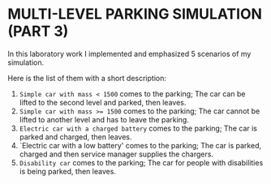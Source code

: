 # MULTI-LEVEL PARKING SIMULATION (PART 3)

In this laboratory work I implemented and emphasized 5 scenarios of my simulation.

Here is the list of them with a short description:
  1. `Simple car with mass < 1500` comes to the parking;
    The car can be lifted to the second level and parked, then leaves.
  2. `Simple car with mass >= 1500` comes to the parking;
    The car cannot be lifted to another level and has to leave the parking.
  3. `Electric car with a charged battery` comes to the parking;
    The car is parked and charged, then leaves.
  4. `Electric car with a low battery' comes to the parking;
    The car is parked, charged and then service manager supplies the chargers.
  5. `Disability car` comes to the parking;
    The car for people with disabilities is being parked, then leaves.
